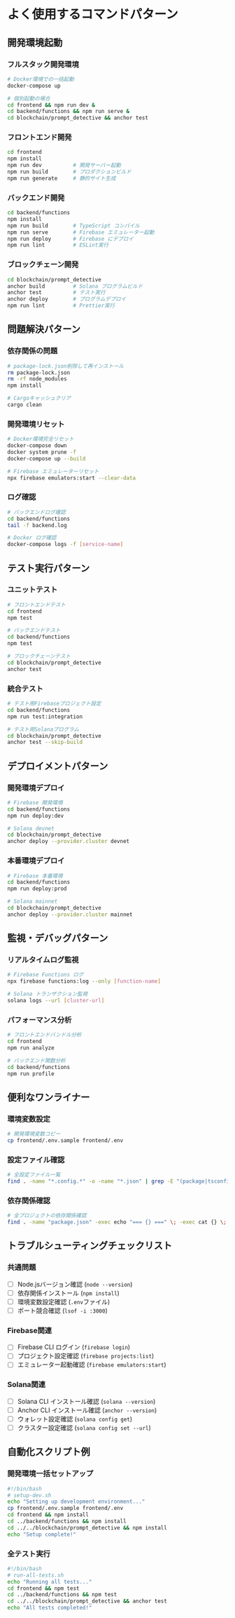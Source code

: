 # よく使用するコマンドパターン

## 開発環境起動

### フルスタック開発環境
```bash
# Docker環境での一括起動
docker-compose up

# 個別起動の場合
cd frontend && npm run dev &
cd backend/functions && npm run serve &
cd blockchain/prompt_detective && anchor test
```

### フロントエンド開発
```bash
cd frontend
npm install
npm run dev          # 開発サーバー起動
npm run build        # プロダクションビルド
npm run generate     # 静的サイト生成
```

### バックエンド開発
```bash
cd backend/functions
npm install
npm run build        # TypeScript コンパイル
npm run serve        # Firebase エミュレーター起動
npm run deploy       # Firebase にデプロイ
npm run lint         # ESLint実行
```

### ブロックチェーン開発
```bash
cd blockchain/prompt_detective
anchor build         # Solana プログラムビルド
anchor test          # テスト実行
anchor deploy        # プログラムデプロイ
npm run lint         # Prettier実行
```

## 問題解決パターン

### 依存関係の問題
```bash
# package-lock.json削除して再インストール
rm package-lock.json
rm -rf node_modules
npm install

# Cargoキャッシュクリア
cargo clean
```

### 開発環境リセット
```bash
# Docker環境完全リセット
docker-compose down
docker system prune -f
docker-compose up --build

# Firebase エミュレーターリセット
npx firebase emulators:start --clear-data
```

### ログ確認
```bash
# バックエンドログ確認
cd backend/functions
tail -f backend.log

# Docker ログ確認
docker-compose logs -f [service-name]
```

## テスト実行パターン

### ユニットテスト
```bash
# フロントエンドテスト
cd frontend
npm test

# バックエンドテスト
cd backend/functions
npm test

# ブロックチェーンテスト
cd blockchain/prompt_detective
anchor test
```

### 統合テスト
```bash
# テスト用Firebaseプロジェクト設定
cd backend/functions
npm run test:integration

# テスト用Solanaプログラム
cd blockchain/prompt_detective
anchor test --skip-build
```

## デプロイメントパターン

### 開発環境デプロイ
```bash
# Firebase 開発環境
cd backend/functions
npm run deploy:dev

# Solana devnet
cd blockchain/prompt_detective
anchor deploy --provider.cluster devnet
```

### 本番環境デプロイ
```bash
# Firebase 本番環境
cd backend/functions
npm run deploy:prod

# Solana mainnet
cd blockchain/prompt_detective
anchor deploy --provider.cluster mainnet
```

## 監視・デバッグパターン

### リアルタイムログ監視
```bash
# Firebase Functions ログ
npx firebase functions:log --only [function-name]

# Solana トランザクション監視
solana logs --url [cluster-url]
```

### パフォーマンス分析
```bash
# フロントエンドバンドル分析
cd frontend
npm run analyze

# バックエンド関数分析
cd backend/functions
npm run profile
```

## 便利なワンライナー

### 環境変数設定
```bash
# 開発環境変数コピー
cp frontend/.env.sample frontend/.env
```

### 設定ファイル確認
```bash
# 全設定ファイル一覧
find . -name "*.config.*" -o -name "*.json" | grep -E "(package|tsconfig|anchor)" | head -10
```

### 依存関係確認
```bash
# 全プロジェクトの依存関係確認
find . -name "package.json" -exec echo "=== {} ===" \; -exec cat {} \; | grep -A 5 -B 1 "dependencies"
```

## トラブルシューティングチェックリスト

### 共通問題
- [ ] Node.jsバージョン確認 (`node --version`)
- [ ] 依存関係インストール (`npm install`)
- [ ] 環境変数設定確認 (`.env`ファイル)
- [ ] ポート競合確認 (`lsof -i :3000`)

### Firebase関連
- [ ] Firebase CLI ログイン (`firebase login`)
- [ ] プロジェクト設定確認 (`firebase projects:list`)
- [ ] エミュレーター起動確認 (`firebase emulators:start`)

### Solana関連
- [ ] Solana CLI インストール確認 (`solana --version`)
- [ ] Anchor CLI インストール確認 (`anchor --version`)
- [ ] ウォレット設定確認 (`solana config get`)
- [ ] クラスター設定確認 (`solana config set --url`)

## 自動化スクリプト例

### 開発環境一括セットアップ
```bash
#!/bin/bash
# setup-dev.sh
echo "Setting up development environment..."
cp frontend/.env.sample frontend/.env
cd frontend && npm install
cd ../backend/functions && npm install
cd ../../blockchain/prompt_detective && npm install
echo "Setup complete!"
```

### 全テスト実行
```bash
#!/bin/bash
# run-all-tests.sh
echo "Running all tests..."
cd frontend && npm test
cd ../backend/functions && npm test
cd ../../blockchain/prompt_detective && anchor test
echo "All tests completed!"
```